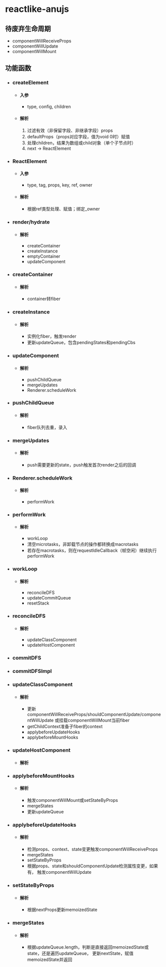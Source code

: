 # reactlike-anujs

## 待废弃生命周期
  - componentWillReceiveProps
  - componentWillUpdate
  - componentWillMount

## 功能函数
  - ### createElement
    - #### 入参
      - type, config, children
    - #### 解析
      1. 过滤有效（非保留字段、非继承字段）props
      2. defaultProps（props对应字段，值为void 0时）赋值
      3. 处理children，结果为数组或child对象（单个子节点时）
      4. next -> ReactElement
  - ### ReactElement
    - #### 入参
      - type, tag, props, key, ref, owner
    - #### 解析
      - 根据ref类型处理、赋值；绑定_owner
  - ### render/hydrate
    - #### 解析
      - createContainer
      - createInstance
      - emptyContainer
      - updateComponent
  - ### createContainer
    - #### 解析
      - container转fiber
  - ### createInstance
    - #### 解析
      - 实例化fiber，触发render
      - 更新updateQueue，包含pendingStates和pendingCbs
  - ### updateComponent
    - #### 解析
      - pushChildQueue
      - mergeUpdates
      - Renderer.scheduleWork
  - ### pushChildQueue
    - #### 解析
      - fiber队列去重，录入
  - ### mergeUpdates
    - #### 解析
      - push需要更新的state，push触发首次render之后的回调
  - ### Renderer.scheduleWork
    - #### 解析
      - performWork
  - ### performWork
    - #### 解析
      - workLoop
      - 清空microtasks，非卸载节点的操作都转换成macrotasks
      - 若存在macrotasks，则在requestIdleCallback（帧空闲）继续执行performWork
  - ### workLoop
    - #### 解析
      - reconcileDFS
      - updateCommitQueue
      - resetStack
  - ### reconcileDFS
    - #### 解析
      - updateClassComponent
      - updateHostComponent
  - ### commitDFS
  - ### commitDFSImpl
  - ### updateClassComponent
    - #### 解析
      - 更新componentWillReceiveProps/shouldComponentUpdate/componentWillUpdate
      或挂载componentWillMount当前fiber
      - getChildContext准备子fiber的context
      - applybeforeUpdateHooks
      - applybeforeMountHooks
  - ### updateHostComponent
    - #### 解析
  - ### applybeforeMountHooks
    - #### 解析
      - 触发componentWillMount或setStateByProps
      - mergeStates
      - 更新updateQueue
  - ### applybeforeUpdateHooks
    - #### 解析
      - 检测props、context、state变更触发componentWillReceiveProps
      - mergeStates
      - setStateByProps
      - 根据props、state和shouldComponentUpdate检测属性变更，如果有，
      触发componentWillUpdate
  - ### setStateByProps
    - #### 解析
      - 根据nextProps更新memoizedState
  - ### mergeStates
    - #### 解析
      - 根据updateQueue.length，判断是直接返回memoizedState或state，还是遍历updateQueue，
      更新nextState，赋值memoizedState并返回

















